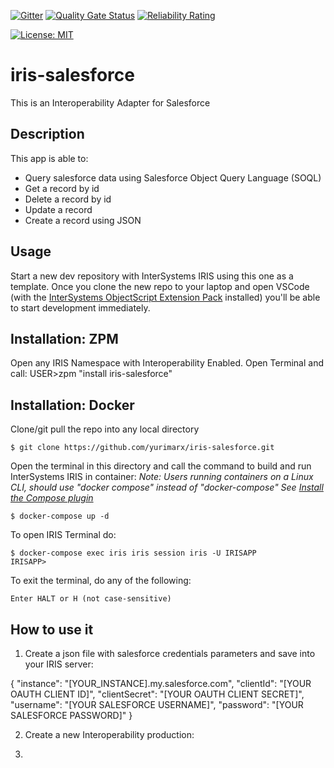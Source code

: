 [![Gitter](https://img.shields.io/badge/Available%20on-Intersystems%20Open%20Exchange-00b2a9.svg)](https://openexchange.intersystems.com/package/iris-salesforce)
 [![Quality Gate Status](https://community.objectscriptquality.com/api/project_badges/measure?project=intersystems_iris_community%2Firis-salesforce&metric=alert_status)](https://community.objectscriptquality.com/dashboard?id=intersystems_iris_community%2Firis-salesforce)
 [![Reliability Rating](https://community.objectscriptquality.com/api/project_badges/measure?project=intersystems_iris_community%2Firis-salesforce&metric=reliability_rating)](https://community.objectscriptquality.com/dashboard?id=intersystems_iris_community%2Firis-salesforce)

[![License: MIT](https://img.shields.io/badge/License-MIT-blue.svg?style=flat&logo=AdGuard)](LICENSE)
# iris-salesforce
This is an Interoperability Adapter for Salesforce

## Description
This app is able to:
* Query salesforce data using Salesforce Object Query Language (SOQL)
* Get a record by id
* Delete a record by id
* Update a record
* Create a record using JSON

## Usage
Start a new dev repository with InterSystems IRIS using this one as a template.
Once you clone the new repo to your laptop and open VSCode (with the [InterSystems ObjectScript Extension Pack](https://marketplace.visualstudio.com/items?itemName=intersystems-community.objectscript-pack) installed) you'll be able to start development immediately.

## Installation: ZPM

Open any IRIS Namespace with Interoperability Enabled.
Open Terminal and call:
USER>zpm "install iris-salesforce"

## Installation: Docker

Clone/git pull the repo into any local directory

```
$ git clone https://github.com/yurimarx/iris-salesforce.git
```

Open the terminal in this directory and call the command to build and run InterSystems IRIS in container:
*Note: Users running containers on a Linux CLI, should use "docker compose" instead of "docker-compose"*
*See [Install the Compose plugin](https://docs.docker.com/compose/install/linux/)*


```
$ docker-compose up -d
```

To open IRIS Terminal do:

```
$ docker-compose exec iris iris session iris -U IRISAPP
IRISAPP>
```

To exit the terminal, do any of the following:

```
Enter HALT or H (not case-sensitive)
```

## How to use it

1. Create a json file with salesforce credentials parameters and save into your IRIS server:

{
    "instance": "[YOUR_INSTANCE].my.salesforce.com",
    "clientId": "[YOUR OAUTH CLIENT ID]",
    "clientSecret": "[YOUR OAUTH CLIENT SECRET]",
    "username": "[YOUR SALESFORCE USERNAME]",
    "password": "[YOUR SALESFORCE PASSWORD]"
}

2. Create a new Interoperability production:

3. 
